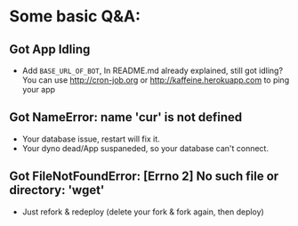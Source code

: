 # Some basic Q&A:
## Got App Idling
- Add `BASE_URL_OF_BOT`, In README.md already explained, still got idling? You can use http://cron-job.org or http://kaffeine.herokuapp.com to ping your app
## Got NameError: name 'cur' is not defined
- Your database issue, restart will fix it.
- Your dyno dead/App suspaneded, so your database can't connect.
## Got FileNotFoundError: [Errno 2] No such file or directory: 'wget'
- Just refork & redeploy (delete your fork & fork again, then deploy)